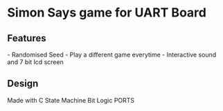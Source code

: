 <h1>Simon Says game for UART Board</h1>
<h2>Features</h2>
<b1> - Randomised Seed - Play a different game everytime</b1>
<b1> - Interactive sound and 7 bit lcd screen</b1>
<h2>Design</h2>
<b1>Made with C</b1>
<b1>State Machine</b1>
<b1>Bit Logic</b1>
<b1>PORTS</b1>
